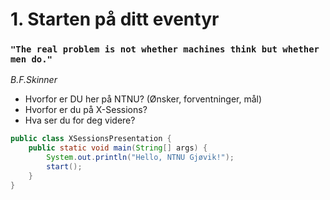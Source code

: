 # 1. Starten på ditt eventyr

### `"The real problem is not whether machines think but whether men do."`
_B.F.Skinner_

* Hvorfor er DU her på NTNU? (Ønsker, forventninger, mål)
* Hvorfor er du på X-Sessions?
* Hva ser du for deg videre?

```java
public class XSessionsPresentation {
    public static void main(String[] args) {
        System.out.println("Hello, NTNU Gjøvik!");
        start();
    }
}
```